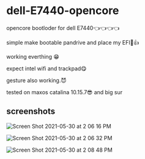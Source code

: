 # dell-E7440-opencore
opencore bootloder for dell E7440👈👈👈👈

simple make bootable pandrive and place my EFI🤏👍

working everthing 😁

expect intel wifi and trackpad😋

gesture also working.😈

tested on maxos catalina 10.15.7😎 and big sur

## screenshots

![Screen Shot 2021-05-30 at 2 06 16 PM](https://user-images.githubusercontent.com/71174208/120097881-79351b00-c150-11eb-8a75-dd8f8a47dbcd.png)

![Screen Shot 2021-05-30 at 2 06 32 PM](https://user-images.githubusercontent.com/71174208/120097917-a1247e80-c150-11eb-9794-230d92809311.png)

![Screen Shot 2021-05-30 at 2 08 48 PM](https://user-images.githubusercontent.com/71174208/120097922-a4b80580-c150-11eb-9219-df45bbda6aaf.png)


